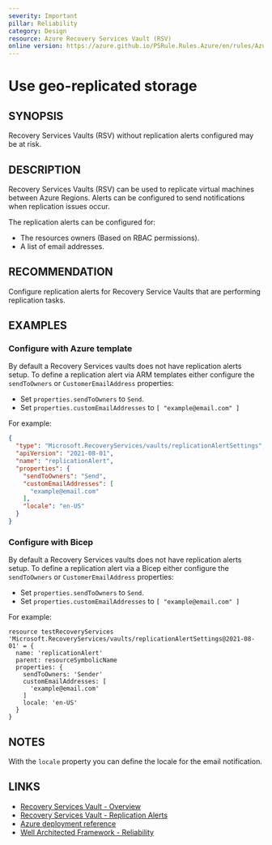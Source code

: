 ```yaml
---
severity: Important
pillar: Reliability
category: Design
resource: Azure Recovery Services Vault (RSV)
online version: https://azure.github.io/PSRule.Rules.Azure/en/rules/Azure.RSV.ReplicationAlert/
---
```


# Use geo-replicated storage

## SYNOPSIS

Recovery Services Vaults (RSV) without replication alerts configured may be at risk.

## DESCRIPTION

Recovery Services Vaults (RSV) can be used to replicate virtual machines between Azure Regions.
Alerts can be configured to send notifications when replication issues occur.

The replication alerts can be configured for:

- The resources owners (Based on RBAC permissions).
- A list of email addresses.

## RECOMMENDATION

Configure replication alerts for Recovery Service Vaults that are performing replication tasks.

## EXAMPLES

### Configure with Azure template

By default a Recovery Services vaults does not have replication alerts setup. To define a replication
alert via ARM templates either configure the `sendToOwners` or `CustomerEmailAddress` properties:

- Set `properties.sendToOwners` to `Send`.
- Set `properties.customEmailAddresses` to `[ "example@email.com" ]`

For example:

```json
{
  "type": "Microsoft.RecoveryServices/vaults/replicationAlertSettings",
  "apiVersion": "2021-08-01",
  "name": "replicationAlert",
  "properties": {
    "sendToOwners": "Send",
    "customEmailAddresses": [
      "example@email.com"
    ],
    "locale": "en-US"
  }
}
```

### Configure with Bicep

By default a Recovery Services vaults does not have replication alerts setup. To define a replication
alert via a Bicep either configure the `sendToOwners` or `CustomerEmailAddress` properties:

- Set `properties.sendToOwners` to `Send`.
- Set `properties.customEmailAddresses` to `[ "example@email.com" ]`

For example:

```bicep
resource testRecoveryServices 'Microsoft.RecoveryServices/vaults/replicationAlertSettings@2021-08-01' = {
  name: 'replicationAlert'
  parent: resourceSymbolicName
  properties: {
    sendToOwners: 'Sender'
    customEmailAddresses: [
      'example@email.com'
    ]
    locale: 'en-US'
  }
}
```

## NOTES

With the `locale` property you can define the locale for the email notification.

## LINKS

- [Recovery Services Vault - Overview](https://docs.microsoft.com/azure/backup/backup-azure-recovery-services-vault-overview#storage-settings-in-the-recovery-services-vault)
- [Recovery Services Vault - Replication Alerts](https://docs.microsoft.com/azure/backup/backup-azure-manage-windows-server#configuring-notifications-for-alerts)
- [Azure deployment reference](https://docs.microsoft.com/azure/templates/microsoft.recoveryservices/vaults/replicationalertsettings?tabs=bicep)
- [Well Architected Framework - Reliability](https://learn.microsoft.com/azure/architecture/framework/resiliency/design-resiliency)

